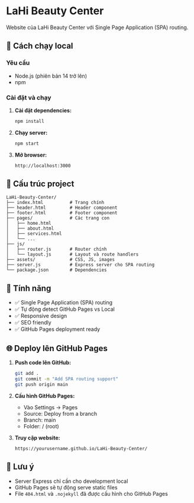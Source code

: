 # LaHi Beauty Center

Website của LaHi Beauty Center với Single Page Application (SPA) routing.

## 🚀 Cách chạy local

### Yêu cầu
- Node.js (phiên bản 14 trở lên)
- npm

### Cài đặt và chạy

1. **Cài đặt dependencies:**
   ```bash
   npm install
   ```

2. **Chạy server:**
   ```bash
   npm start
   ```

3. **Mở browser:**
   ```
   http://localhost:3000
   ```

## 📁 Cấu trúc project

```
LaHi-Beauty-Center/
├── index.html          # Trang chính
├── header.html         # Header component
├── footer.html         # Footer component
├── pages/              # Các trang con
│   ├── home.html
│   ├── about.html
│   ├── services.html
│   └── ...
├── js/
│   ├── router.js       # Router chính
│   └── layout.js       # Layout và route handlers
├── assets/             # CSS, JS, images
├── server.js           # Express server cho SPA routing
└── package.json        # Dependencies
```

## 🔧 Tính năng

- ✅ Single Page Application (SPA) routing
- ✅ Tự động detect GitHub Pages vs Local
- ✅ Responsive design
- ✅ SEO friendly
- ✅ GitHub Pages deployment ready

## 🌐 Deploy lên GitHub Pages

1. **Push code lên GitHub:**
   ```bash
   git add .
   git commit -m "Add SPA routing support"
   git push origin main
   ```

2. **Cấu hình GitHub Pages:**
   - Vào Settings → Pages
   - Source: Deploy from a branch
   - Branch: main
   - Folder: / (root)

3. **Truy cập website:**
   ```
   https://yourusername.github.io/LaHi-Beauty-Center/
   ```

## 📝 Lưu ý

- Server Express chỉ cần cho development local
- GitHub Pages sẽ tự động serve static files
- File `404.html` và `.nojekyll` đã được cấu hình cho GitHub Pages
